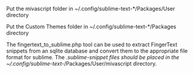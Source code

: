 Put the mivascript folder in ~/.config/sublime-text-*/Packages/User directory

Put the Custom Themes folder in ~/.config/sublime-text-*/Packages directory

The fingertext_to_sublime.php tool can be used to extract FingerText snippets from an sqlite database and convert them to the appropriate file format for sublime. The *.sublime-snippet files should be placed in the ~/.config/sublime-text-*/Packages/User/mivascript directory.

